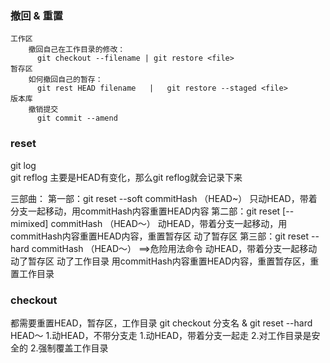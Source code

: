 
### 撤回 & 重置
    工作区
        撤回自己在工作目录的修改：
          git checkout --filename | git restore <file>
    暂存区
        如何撤回自己的暂存：
          git rest HEAD filename   |   git restore --staged <file>
    版本库
        撤销提交
          git commit --amend

### reset
  git log     
  git reflog      主要是HEAD有变化，那么git reflog就会记录下来

  三部曲：
    第一部：git reset --soft commitHash    （HEAD~）
          只动HEAD，带着分支一起移动，用commitHash内容重置HEAD内容
    第二部：git reset [--mimixed] commitHash   （HEAD～）
          动HEAD，带着分支一起移动，用commitHash内容重置HEAD内容，重置暂存区
          动了暂存区
    第三部：git reset --hard commitHash   （HEAD～）   ==>危险用法命令
          动HEAD，带着分支一起移动
          动了暂存区
          动了工作目录
          用commitHash内容重置HEAD内容，重置暂存区，重置工作目录

### checkout
  都需要重置HEAD，暂存区，工作目录
  git checkout 分支名   &   git reset --hard HEAD～
  1.动HEAD，不带分支走                1.动HEAD，带着分支一起走
  2.对工作目录是安全的         2.强制覆盖工作目录







